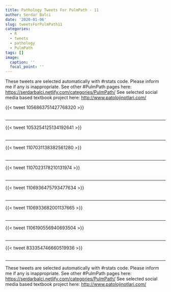 ```yaml
---
title: Pathology Tweets For PulmPath - 11
author: Serdar Balci
date: '2020-01-06'
slug: tweetsForPulmPath11
categories:
  - R
  - tweets
  - pathology
  - PulmPath
tags: []
image:
  caption: ''
  focal_point: ''
---
```



These tweets are selected automatically with #rstats code. Please inform me if any is inappropriate.
See other #PulmPath pages here: https://serdarbalci.netlify.com/categories/PulmPath/ 
See selected social media based textbook project here: http://www.patolojinotlari.com/

{{< tweet 1056863751427768320 >}}
<br>
<br>
<hr>
{{< tweet 1053254125134192641 >}}
<br>
<br>
<hr>
{{< tweet 1107031138382561280 >}}
<br>
<br>
<hr>
{{< tweet 1107023178210131974 >}}
<br>
<br>
<hr>
{{< tweet 1106936475793477634 >}}
<br>
<br>
<hr>
{{< tweet 1106933682001137665 >}}
<br>
<br>
<hr>
{{< tweet 1106190556940693504 >}}
<br>
<br>
<hr>
{{< tweet 833354746660519936 >}}
<br>
<br>
<hr>


These tweets are selected automatically with #rstats code. Please inform me if any is inappropriate.
See other #PulmPath pages here: https://serdarbalci.netlify.com/categories/PulmPath/ 
See selected social media based textbook project here: http://www.patolojinotlari.com/
